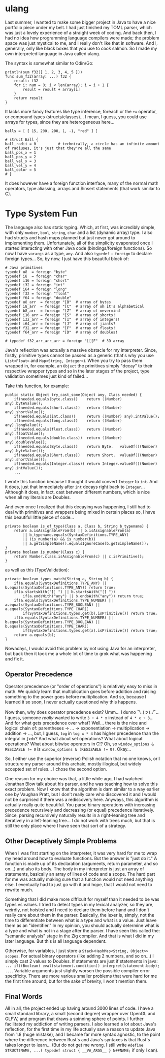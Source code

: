 # ulang

Last summer, I wanted to make some bigger project in Java to have a nice portfolio piece under my belt. I had just finished my TOML parser, which was just a lovely experience of a straight week of coding. And back then, I had no idea how programming language compilers were made; the problem space was just mystical to me, and I really don't like that in software. And I, generally, only like black boxes that you use to cook salmon. So I made my own interpreted language in Java called ulang. 

The syntax is somewhat similar to Odin/Go: 
```
println(sum_f32([ 1, 2, 3, 4, 5 ]))
func sum_f32(array: ...) f32 {
    result: f32
    for i: num = 0; i < len(array); i = i + 1 {
        result = result + array[i]
    }
    return result
}
```
It lacks more fancy features like type inference, foreach or the `+=` operator, or compound types (structs/classes)... I mean, I guess, you could use arrays for types, since they are heterogeneous here...
```
balls = [ [ 15, 200, 200, 1, -1, "red" ] ]

# struct Ball {
ball_radii = 0          # technically, a circle has an infinite amount of radiuses, it's just that they're all the same
ball_pos_x = 1
ball_pos_y = 2
ball_vel_x = 3
ball_vel_y = 4
ball_color = 5
# }
```

It does however have a foreign function interface, many of the normal math operators, type aliassing, arrays and $insert statements (that work similar to C).


# Type System Fun

The language also has static typing. Which, at first, was incredibly simple, with only `number`, `bool`, `string`, `char` and a list (dynamic array) type. 
I also had structs and hash maps planned but just never got around to implementing them. 
Unfortunately, all of the simplicity evaporated once I started interacting with other Java code (bindings/foreign functions). 
So now I have `varargs` as a type, `any`. And also `typedef` + `foreign` to declare foreign types... So, by now, I just have this beautiful block of:

```
# Java primitives
typedef u8  = foreign "byte" 
typedef i8  = foreign "char"
typedef i16 = foreign "short"
typedef i32 = foreign "int"
typedef i64 = foreign "long"
typedef f32 = foreign "float"
typedef f64 = foreign "double"
typedef u8_arr  = foreign "[B"  # array of bytes
typedef i8_arr  = foreign "[C"  # array of oh it's alphabetical
typedef b8_arr  = foreign "[Z"  # array of nevermind
typedef i16_arr = foreign "[S"  # array of shorts!
typedef i32_arr = foreign "[I"  # array of integers!
typedef i64_arr = foreign "[J"  # array of jiants?
typedef f32_arr = foreign "[F"  # array of floats!
typedef f64_arr = foreign "[D"  # array of doubles!

# typedef f32_arr_arr_arr = foreign "[[[F"  # 3D array
```

Java's reflection was actually a massive obstacle for my interpreter. Since, firstly, primitive types cannot be passed as a generic 
(that's why you use `List<Float>` and `Map<String, Integer>`). 
When you try to pass them wrapped in, for example, an `Object` the primitives simply "decay" to their respective wrapper types
and so in the later stages of the project, type validation sometimes just kind of failed...

Take this function, for example:
```
public static Object try_cast_some(Object any, Class needed) {
    if(needed.equals(byte.class))    return ((Number) any).byteValue();
    if(needed.equals(short.class))   return ((Number) any).shortValue();
    if(needed.equals(int.class))     return ((Number) any).intValue();
    if(needed.equals(long.class))    return ((Number) any).longValue();
    if(needed.equals(float.class))   return ((Number) any).floatValue();
    if(needed.equals(double.class))  return ((Number) any).doubleValue();
    if(needed.equals(Byte.class))    return Byte.   valueOf(((Number) any).byteValue());
    if(needed.equals(Short.class))   return Short.  valueOf(((Number) any).shortValue());
    if(needed.equals(Integer.class)) return Integer.valueOf(((Number) any).intValue());
    ...
```
I wrote this function because I thought it would convert `Integer` to `int`. 
And it does, just that immediately after `int` decays right back to `Integer`... 
Although it does, in fact, cast between different numbers, which is nice when all my literals are Doubles. 

And even once I realized that this decaying was happening, I still had to deal with primitives and wrappers being mixed in certain places so,
I have this beautiful little piece of code...
```
private boolean is_of_type(Class a, Class b, String b_typename) {
    return a.isAssignableFrom(b) || b.isAssignableFrom(a)
        || b_typename.equals(SyntaxDefinitions.TYPE_ANY)
        || (is_number(a) && is_number(b))
        || a.getSimpleName().equalsIgnoreCase(b.getSimpleName());
}
private boolean is_number(Class c) {
    return Number.class.isAssignableFrom(c) || c.isPrimitive();
}
```

as well as this (TypeValidation):
```
private boolean types_match(String a, String b) {
    if(a.equals(SyntaxDefinitions.TYPE_ANY) || b.equals(SyntaxDefinitions.TYPE_ANY)) return true;
    if(a.startsWith("[] ") || b.startsWith("[] "))
        if(a.endsWith("any") || b.endsWith("any")) return true;
    if(a.equals(SyntaxDefinitions.TYPE_NUMBER) || a.equals(SyntaxDefinitions.TYPE_BOOLEAN) || a.equals(SyntaxDefinitions.TYPE_CHAR))
        if(SyntaxDefinitions.types.get(b).isPrimitive()) return true;
    if(b.equals(SyntaxDefinitions.TYPE_NUMBER) || b.equals(SyntaxDefinitions.TYPE_BOOLEAN) || b.equals(SyntaxDefinitions.TYPE_CHAR))
        if(SyntaxDefinitions.types.get(a).isPrimitive()) return true;
    return a.equals(b);
}
```

Nowadays, I would avoid this problem by not using Java for an interpreter, but back then it took me a whole lot of time to grok what was happening and fix it.

## Operator Precedence

Operator precedence (or "order of operations") is relatively easy to miss in math. We quickly learn that multiplication goes before addition and raising something to the power goes before multiplication. And so, because I learned it so soon, I never actually questioned why this happens.

Now then, why does operator precedence exist? Umm... I dunno ¯\\\_(ツ)\_/¯... I guess, someone *really* wanted to write `3 + 4 * x` instead of `4 * x + 3`... And for what gets precedence over what? Well... there is the nice and logical chain of: parentheses -> ... -> exponentiation -> multiplication -> addition -> ..., but, I guess, `log` in `log x * 4` has higher precedence than the integral in `∫xdx`? And what about set operations? What about logical operations? What about bitwise operators in C!? Oh, so `window_options & RESIZABLE != 0` is `window_options & (RESIZABLE != 0)`. Okay...

So, I either use the superior (reverse) Polish notation that no one knows, or I structure my parser around this archaic, mostly illogical, but widely accepted set of rules...
I chose the second option.

One reason for my choice was that, a little while ago, I had watched Jonathan Blow talk about his parser, and he was teaching how to solve this exact problem. Now I know that the algorithm is darn similar to a way earlier one by Vaughan Pratt, but I don't really care who discovered it and I would not be surprised if there was a rediscovery here. Anyways, this algorithm is actually really quite beautiful. You parse binary operations with increasing precedence recursively and decreasing (or equal) precedence iteratively. Since, parsing recursively naturally results in a right-leaning tree and iteratively in a left-leaning tree... I do not work with trees much, but that is still the only place where I have seen that sort of a strategy.

## Other Deceptively Simple Problems

When I was first starting on the interpreter, it was very hard for me to wrap my head around how to evaluate functions. But the answer is "just do it." A function is made up of its declaration (arguments, return parameter, and so on...) and also its body. The body in my interpreter is just an array of statements, basically an array of lines of code and a scope.
The hard part for me was actually making sure that a function would not need anything else. I eventually had to just go with it and hope, that I would not need to rewrite much.

Something that I did make more difficult for myself than it needed to be was types vs values. I tried to detect types in my lexical analyzer, so they are, weirdly, not hoisted and I need to declare them before hand and I don't really care about them in the parser. Basically, the lexer is, simply, not the time to differentiate between what is a type and what is a value. Just leave them as an "identifier." In my opinion, you should actually determine what is a type and what is not in a stage after the parser. I have seen this called the: "semantic analysis" stage in the Zig compiler. And that is what I did in my later language. But this is all language dependent.

Otherwise, for variables, I just store a `Stack<HashMap<String, Object>> scopes`. For actual binary operators (like adding 2 numbers, and so on...) I simply cast 2 values to Doubles. If statements are just if statements in java: `... if((Boolean) eval(statement.condition)) interpret(statement.body); ...`. Variable arguments just slightly worsen the possible compiler error specificity. There are more various smaller problems that were hard for me the first time around, but for the sake of brevity, I won't mention them.

## Final Words

All in all, the project ended up having around 3000 lines of code. I have a small standard library, a small (second degree) wrapper over OpenGL and GLFW, and program that draws a spinning sphere of points. I further facilitated my addiction of writing parsers. I also learned a lot about Java's reflection, for the first time in my life actually saw a reason to update Java from 1.8 (huge mistake), and I became far more syntax agnostic, to the point where the difference between Rust's and Java's syntaxes is that Rust's takes longer to learn... (But do not get me wrong. I still write `#define STRUCT(NAME, ...) typedef struct { __VA_ARGS__ } N##NAME;` if only I can).

  

